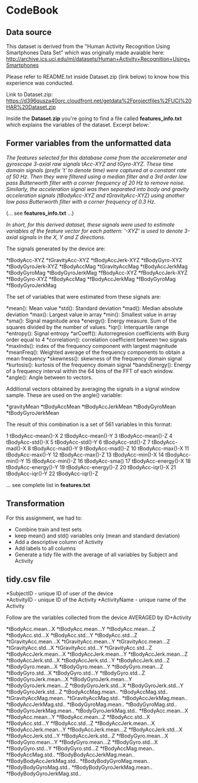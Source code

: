 # CodeBook #

## Data source ##

This dataset is derived from the "Human Activity Recognition Using Smartphones Data Set" which was originally made avaiable here: http://archive.ics.uci.edu/ml/datasets/Human+Activity+Recognition+Using+Smartphones

Please refer to README.txt inside Dataset.zip (link below) to know how this experience was conducted.

Link to Dataset.zip: https://d396qusza40orc.cloudfront.net/getdata%2Fprojectfiles%2FUCI%20HAR%20Dataset.zip
 
Inside the **Dataset.zip** you're going to find a file called **features_info.txt** which explains the variables of the dataset. Excerpt below:`

## Former variables from the unformatted data ##

*The features selected for this database come from the accelerometer and gyroscope 3-axial raw signals tAcc-XYZ and tGyro-XYZ. These time domain signals (prefix 't' to denote time) were captured at a constant rate of 50 Hz. Then they were filtered using a median filter and a 3rd order low pass Butterworth filter with a corner frequency of 20 Hz to remove noise. Similarly, the acceleration signal was then separated into body and gravity acceleration signals (tBodyAcc-XYZ and tGravityAcc-XYZ) using another low pass Butterworth filter with a corner frequency of 0.3 Hz.*

(... see **features_info.txt** ...)

*In short, for this derived dataset, these signals were used to estimate variables of the feature vector for each pattern:
'-XYZ' is used to denote 3-axial signals in the X, Y and Z directions.*

The signals generated by the device are:

*tBodyAcc-XYZ
*tGravityAcc-XYZ
*tBodyAccJerk-XYZ
*tBodyGyro-XYZ
*tBodyGyroJerk-XYZ
*tBodyAccMag
*tGravityAccMag
*tBodyAccJerkMag
*tBodyGyroMag
*tBodyGyroJerkMag
*fBodyAcc-XYZ
*fBodyAccJerk-XYZ
*fBodyGyro-XYZ
*fBodyAccMag
*fBodyAccJerkMag
*fBodyGyroMag
*fBodyGyroJerkMag

The set of variables that were estimated from these signals are:

*mean(): Mean value
*std(): Standard deviation
*mad(): Median absolute deviation
*max(): Largest value in array
*min(): Smallest value in array
*sma(): Signal magnitude area
*energy(): Energy measure. Sum of the squares divided by the number of values.
*iqr(): Interquartile range
*entropy(): Signal entropy
*arCoeff(): Autorregresion coefficients with Burg order equal to 4
*correlation(): correlation coefficient between two signals
*maxInds(): index of the frequency component with largest magnitude
*meanFreq(): Weighted average of the frequency components to obtain a mean frequency
*skewness(): skewness of the frequency domain signal
*kurtosis(): kurtosis of the frequency domain signal
*bandsEnergy(): Energy of a frequency interval within the 64 bins of the FFT of each window.
*angle(): Angle between to vectors.

Additional vectors obtained by averaging the signals in a signal window sample. These are used on the angle() variable:

*gravityMean
*tBodyAccMean
*tBodyAccJerkMean
*tBodyGyroMean
*tBodyGyroJerkMean

The result of this combination is a set of 561 variables in this format:

1 tBodyAcc-mean()-X
2 tBodyAcc-mean()-Y
3 tBodyAcc-mean()-Z
4 tBodyAcc-std()-X
5 tBodyAcc-std()-Y
6 tBodyAcc-std()-Z
7 tBodyAcc-mad()-X
8 tBodyAcc-mad()-Y
9 tBodyAcc-mad()-Z
10 tBodyAcc-max()-X
11 tBodyAcc-max()-Y
12 tBodyAcc-max()-Z
13 tBodyAcc-min()-X
14 tBodyAcc-min()-Y
15 tBodyAcc-min()-Z
16 tBodyAcc-sma()
17 tBodyAcc-energy()-X
18 tBodyAcc-energy()-Y
19 tBodyAcc-energy()-Z
20 tBodyAcc-iqr()-X
21 tBodyAcc-iqr()-Y
22 tBodyAcc-iqr()-Z

... see complete list in **features.txt**

## Transformation ##

For this assignment, we had to:

* Combine train and test sets 
* keep mean() and std() variables only (mean and standard deviation)
* Add a descriptive column of Activity
* Add labels to all columns
* Generate a tidy file with the average of all variables by Subject and Activity

## tidy.csv file ##

*SubjectID - unique ID of user of the device                  
*ActivityID - unique ID of the Activity 
*ActivityName - unique name of the Activity

Follow are the variables collected from the device AVERAGED by ID+Activity

*tBodyAcc.mean...X
*tBodyAcc.mean...Y
*tBodyAcc.mean...Z
*tBodyAcc.std...X
*tBodyAcc.std...Y
*tBodyAcc.std...Z
*tGravityAcc.mean...X
*tGravityAcc.mean...Y
*tGravityAcc.mean...Z
*tGravityAcc.std...X
*tGravityAcc.std...Y
*tGravityAcc.std...Z
*tBodyAccJerk.mean...X
*tBodyAccJerk.mean...Y
*tBodyAccJerk.mean...Z
*tBodyAccJerk.std...X
*tBodyAccJerk.std...Y
*tBodyAccJerk.std...Z
*tBodyGyro.mean...X
*tBodyGyro.mean...Y
*tBodyGyro.mean...Z
*tBodyGyro.std...X
*tBodyGyro.std...Y
*tBodyGyro.std...Z
*tBodyGyroJerk.mean...X
*tBodyGyroJerk.mean...Y
*tBodyGyroJerk.mean...Z
*tBodyGyroJerk.std...X
*tBodyGyroJerk.std...Y
*tBodyGyroJerk.std...Z
*tBodyAccMag.mean..
*tBodyAccMag.std..
*tGravityAccMag.mean..
*tGravityAccMag.std..
*tBodyAccJerkMag.mean..
*tBodyAccJerkMag.std..
*tBodyGyroMag.mean..
*tBodyGyroMag.std..
*tBodyGyroJerkMag.mean..
*tBodyGyroJerkMag.std..
*fBodyAcc.mean...X
*fBodyAcc.mean...Y
*fBodyAcc.mean...Z
*fBodyAcc.std...X
*fBodyAcc.std...Y
*fBodyAcc.std...Z
*fBodyAccJerk.mean...X
*fBodyAccJerk.mean...Y
*fBodyAccJerk.mean...Z
*fBodyAccJerk.std...X
*fBodyAccJerk.std...Y
*fBodyAccJerk.std...Z
*fBodyGyro.mean...X
*fBodyGyro.mean...Y
*fBodyGyro.mean...Z
*fBodyGyro.std...X
*fBodyGyro.std...Y
*fBodyGyro.std...Z
*fBodyAccMag.mean..
*fBodyAccMag.std..
*fBodyBodyAccJerkMag.mean..
*fBodyBodyAccJerkMag.std..
*fBodyBodyGyroMag.mean..
*fBodyBodyGyroMag.std..
*fBodyBodyGyroJerkMag.mean..
*fBodyBodyGyroJerkMag.std..

